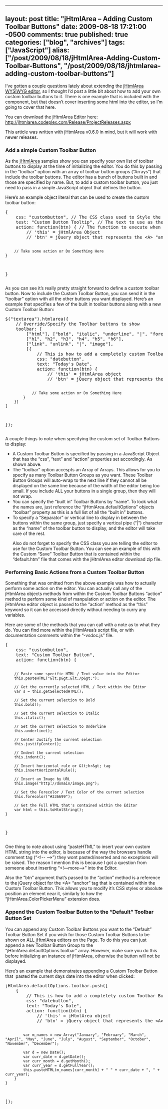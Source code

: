   ---
  layout: post
  title: "jHtmlArea – Adding Custom Toolbar Buttons"
  date: 2009-08-18 17:21:00 -0500
  comments: true
  published: true
  categories: ["blog", "archives"]
  tags: ["JavaScript"]
  alias: ["/post/2009/08/18/jHtmlArea-Adding-Custom-Toolbar-Buttons", "/post/2009/08/18/jhtmlarea-adding-custom-toolbar-buttons"]
  ---
<!-- more -->
<p>I&rsquo;ve gotten a couple questions lately about extending the <a href="http://jhtmlarea.codeplex.com/" target="_blank">jHtmlArea WYSIWYG editor</a>, so I thought I&rsquo;d post a little bit about how to add your own custom toolbar buttons to it. There is one example that is included with the component, but that doesn&rsquo;t cover inserting some html into the editor, so I&rsquo;m going to cover that here.</p>
<p>You can download the jHtmlArea Editor here: <a title="http://jhtmlarea.codeplex.com/Release/ProjectReleases.aspx" href="http://jhtmlarea.codeplex.com/Release/ProjectReleases.aspx">http://jhtmlarea.codeplex.com/Release/ProjectReleases.aspx</a></p>
<p>This article was written with jHtmlArea v0.6.0 in mind, but it will work with newer releases.</p>
<h3>Add a simple Custom Toolbar Button</h3>
<p>As the <a href="http://jhtmlarea.codeplex.com/" target="_blank">jHtmlArea</a> samples show you can specify your own list of toolbar buttons to display at the time of initializing the editor. You do this by passing in the &ldquo;toolbar&rdquo; option with an array of toolbar button groups (&ldquo;Arrays&rdquo;) that include the toolbar buttons. The editor has a bunch of buttons built in and those are specified by name. But, to add a custom toolbar button, you just need to pass in a simple JavaScript object that defines the button.</p>
<p>Here&rsquo;s an example object literal that can be used to create the custom toolbar button:</p>
<pre class="brush: js; first-line: 1; tab-size: 4; toolbar: false; ">{
    css: "custombutton", // The CSS class used to Style the &lt;A&gt; tag of the Toolbar Button
    test: "Custom Button Tooltip", // The text to use as the &lt;A&gt; tags "Alt" attribute, or tooltip
    action: function(btn) { // The function to execute when the Toolbar Button is Clicked
        // 'this' = jHtmlArea Object
        // 'btn' = jQuery object that represents the &lt;A&gt; "anchor" tag for the Toolbar Button

        // Take some action or Do Something Here
    }
}</pre>
<p>As you can see it&rsquo;s really pretty straight forward to define a custom toolbar button. Now to include the Custom Toolbar Button, you can send it in the &ldquo;toolbar&rdquo; option with all the other buttons you want displayed. Here&rsquo;s an example that specifies a few of the built in toolbar buttons along with a new Custom Toolbar Button:</p>
<pre class="brush: js; first-line: 1; tab-size: 4; toolbar: false; ">$("textarea").htmlarea({
    // Override/Specify the Toolbar buttons to show
    toolbar: [
        ["html"], ["bold", "italic", "underline", "|", "forecolor"],
        ["h1", "h2", "h3", "h4", "h5", "h6"],
        ["link", "unlink", "|", "image"],
        [{
            // This is how to add a completely custom Toolbar Button
            css: "datebutton",
            text: "Today's Date",
            action: function(btn) {
                // 'this' = jHtmlArea object
                // 'btn' = jQuery object that represents the &lt;A&gt; "anchor" tag for the Toolbar Button

                // Take some action or Do Something Here
            }
        }]
    ]
});</pre>
<p>A couple things to note when specifying the custom set of Toolbar Buttons to display:</p>
<ul>
<li>A Custom Toolbar Button is specified by passing in a JavaScript Object that has the &ldquo;css&rdquo;, &ldquo;text&rdquo; and &ldquo;action&rdquo; properties set accordingly. As shown above.</li>
<li>The &ldquo;toolbar&rdquo; option accespts an Array of Arrays. This allows for you to specify as many Toolbar Button Groups as you want. These Toolbar Button Groups will auto-wrap to the next line if they cannot all be displayed on the same line because of the width of the editor being too small. If you include ALL your buttons in a single group, then they will not wrap.</li>
<li>You can specify the &ldquo;built in&rdquo; Toolbar Buttons by &ldquo;name&rdquo;. To look what the names are, just reference the &ldquo;jHtmlArea.defaultOptions&rdquo; objects &ldquo;toolbar&rdquo; property as this is a full list of all the &ldquo;built in&rdquo; buttons.</li>
<li>To specify a &ldquo;Separator&rdquo; or vertical line to display in between the buttons within the same group, just specify a vertical pipe (&ldquo;|&rdquo;) character as the &ldquo;name&rdquo; of the toolbar button to display, and the editor will take care of the rest.</li>
</ul>
<ul>Also do not forget to specify the CSS class you are telling the editor to use for the Custom Toolbar Button. You can see an example of this with the Custom &ldquo;Save&rdquo; Toolbar Button that is contained within the &ldquo;default.htm&rdquo; file that comes with the jHtmlArea editor download zip file.</ul>
<h3>Performing Basic Actions from a Custom Toolbar Button</h3>
<p>Something that was omitted from the above example was how to actually perform some action on the editor. You can actually call any of the jHtmlArea objects methods from within the Custom Toolbar Buttons &ldquo;action&rdquo; method to perform some kind of manpulation or action on the editor. The jHtmlArea editor object is passed to the &ldquo;action&rdquo; method as the &ldquo;this&rdquo; keyword so it can be accessed directly without needing to curry any variables.</p>
<p>Here are some of the methods that you can call with a note as to what they do. You can find more within the jHtmlArea&rsquo;s script file, or with documentation comments within the &ldquo;-vsdoc.js&rdquo; file.</p>
<pre class="brush: js; first-line: 1; tab-size: 4; toolbar: false; ">{
    css: "custombutton",
    text: "Custom Toolbar Button",
    action: function(btn) {

        // Paste some specific HTML / Text value into the Editor
        this.pasteHTML("&lt;p&gt;&lt;/p&gt;");

        // Get the currently selected HTML / Text within the Editor
        var s = this.getSelectedHTML();

        // Set the current selection to Bold
        this.bold();

        // Set the current selection to Italic
        this.italic();

        // Set the current selection to Underline
        this.underline();

        // Center Justify the current selection
        this.justifyCenter();

        // Indent the current selection
        this.indent();

        // Insert horizontal rule or &lt;hr&gt; tag
        this.insertHorizontalRule();

        // Insert an Image by URL
        this.image("http://domain/image.png");

        // Set the Forecolor / Text Color of the current selection
        this.forecolor("#336699");

        // Get the Full HTML that's contained within the Editor
        var html = this.toHtmlString();
    }
}</pre>
<p>One thing to note about using &ldquo;pasteHTML&rdquo; to insert your own custom HTML string into the editor, is because of the way the browsers handle comment tag (&ldquo;&lt;!-- --&gt;&rdquo;) they wont pasted/inserted and no exceptions will be raised. The reason I mention this is because I got a question from someone about inserting &ldquo;&lt;!&mdash;more&mdash;&gt;&rdquo; into the Editor.</p>
<p>Also the &ldquo;btn&rdquo; argument that&rsquo;s passed to the &ldquo;action&rdquo; method is a reference to the jQuery object for the &lt;A&gt; &ldquo;anchor&rdquo; tag that is contained within the Custom Toolbar Button. This allows you to modify it&rsquo;s CSS styles or absolute position an element near it, similarly to how the &ldquo;jHtmlArea.ColorPickerMenu&rdquo; extension does.</p>
<h3>Append the Custom Toolbar Button to the &ldquo;Default&rdquo; Toolbar Button Set</h3>
<p>You can append any Custom Toolbar Buttons you want to the &ldquo;Default&rdquo; Toolbar Button Set if you wish for those Custom Toolbar Buttons to be shown on ALL jHtmlArea editors on the Page. To do this you can just append a new Toolbar Button Group to the &ldquo;jHtmlArea.defaultOptions.toolbar&rdquo; array. However, make sure you do this before initializing an instance of jHtmlArea, otherwise the button will not be displayed.</p>
<p>Here&rsquo;s an example that demonstrates appending a Custom Toolbar Button that&nbsp; pasted the current days date into the editor when clicked:</p>
<pre class="brush: js; first-line: 1; tab-size: 4; toolbar: false; ">jHtmlArea.defaultOptions.toolbar.push([
    {
        // This is how to add a completely custom Toolbar Button
        css: "datebutton",
        text: "Today's Date",
        action: function(btn) {
            // 'this' = jHtmlArea object
            // 'btn' = jQuery object that represents the &lt;A&gt; "anchor" tag for the Toolbar Button

            var m_names = new Array("January", "February", "March", "April", "May", "June", "July", "August", "September", "October", "November", "December");

            var d = new Date();
            var curr_date = d.getDate();
            var curr_month = d.getMonth();
            var curr_year = d.getFullYear();
            this.pasteHTML(m_names[curr_month] + " " + curr_date + ", " + curr_year);
        }
    }
]);</pre>
